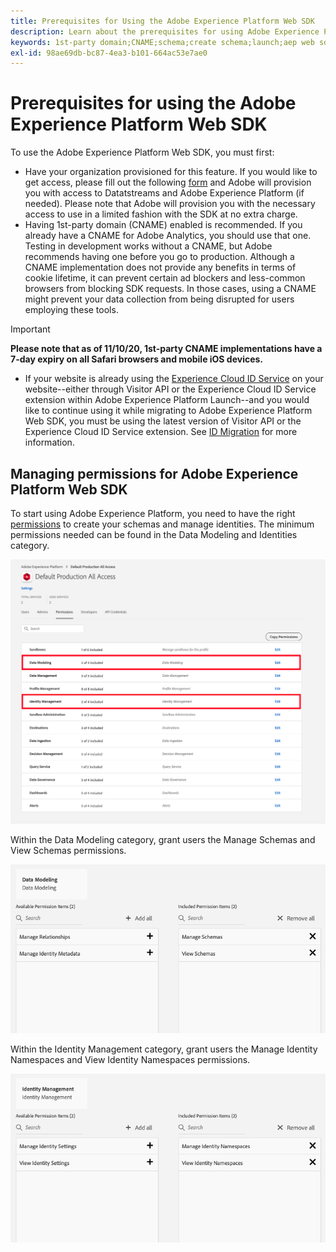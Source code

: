```yaml
---
title: Prerequisites for Using the Adobe Experience Platform Web SDK
description: Learn about the prerequisites for using Adobe Experience Platform Web SDK.
keywords: 1st-party domain;CNAME;schema;create schema;launch;aep web sdk extension;extension;configuration id;configuration tool;data element;create data element;XDM Object;sendEvent;send Event;
exl-id: 98ae69db-bc87-4ea3-b101-664ac53e7ae0
---
```

# Prerequisites for using the Adobe Experience Platform Web SDK

To use the Adobe Experience Platform Web SDK, you must first:

- Have your organization provisioned for this feature. If you would like to get access, please fill out the following [form](https://adobe.ly/websdkaccess) and Adobe will provision you with access to Datatstreams and Adobe Experience Platform (if needed). Please note that Adobe will provision you with the necessary access to use in a limited fashion with the SDK at no extra charge. 
- Having 1st-party domain (CNAME) enabled is recommended. If you already have a CNAME for Adobe Analytics, you should use that one. Testing in development works without a CNAME, but Adobe recommends having one before you go to production. Although a CNAME implementation does not provide any benefits in terms of cookie lifetime, it can prevent certain ad blockers and less-common browsers from blocking SDK requests. In those cases, using a CNAME might prevent your data collection from being disrupted for users employing these tools.

>[!IMPORTANT]
>
>**Please note that as of 11/10/20, 1st-party CNAME implementations have a 7-day expiry on all Safari browsers and mobile iOS devices.** 

- If your website is already using the [Experience Cloud ID Service](https://experienceleague.adobe.com/docs/experience-platform/edge/identity/overview.html) on your website--either through Visitor API or the Experience Cloud ID Service extension within Adobe Experience Platform Launch--and you would like to continue using it while migrating to Adobe Experience Platform Web SDK, you must be using the latest version of Visitor API or the Experience Cloud ID Service extension. See [ID Migration](https://experienceleague.adobe.com/docs/experience-platform/edge/identity/overview.html?lang=en#identity) for more information.

## Managing permissions for Adobe Experience Platform Web SDK

To start using Adobe Experience Platform, you need to have the right [permissions](https://experienceleague.adobe.com/docs/experience-platform/access-control/home.html?lang=en) to create your schemas and manage identities. The minimum permissions needed can be found in the Data Modeling and Identities category.  

![](../images/AEP-permission-categories.png) 

Within the Data Modeling category, grant users the Manage Schemas and View Schemas permissions.

![](../images/data-modeling-permissions.png) 

Within the Identity Management category, grant users the Manage Identity Namespaces and View Identity Namespaces permissions.

![](../images/identity-management-permissions.png) 
